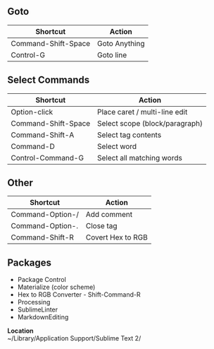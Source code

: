 ## Goto
| Shortcut | Action |
| -------- | ------ |
| Command-Shift-Space | Goto Anything |
| Control-G | Goto line |

## Select Commands
| Shortcut | Action |
| -------- | ------ |
| Option-click | Place caret / multi-line edit |
| Command-Shift-Space | Select scope (block/paragraph) |
| Command-Shift-A | Select tag contents |
| Command-D | Select word |
| Control-Command-G | Select all matching words |

## Other
| Shortcut | Action |
| -------- | ------ |
| Command-Option-/ | Add comment |
| Command-Option-. | Close tag |
| Command-Shift-R | Covert Hex to RGB |

## Packages

- Package Control
- Materialize (color scheme)
- Hex to RGB Converter - Shift-Command-R
- Processing
- SublimeLinter
- MarkdownEditing

**Location**  
~/Library/Application Support/Sublime Text 2/